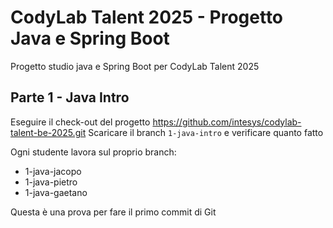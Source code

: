 # CodyLab Talent 2025 - Progetto Java e Spring Boot
Progetto studio java e Spring Boot per CodyLab Talent 2025

## Parte 1 - Java Intro 
Eseguire il check-out del progetto https://github.com/intesys/codylab-talent-be-2025.git
Scaricare il branch `1-java-intro` e verificare quanto fatto

Ogni studente lavora sul proprio branch:
* 1-java-jacopo
* 1-java-pietro
* 1-java-gaetano

Questa è una prova per fare il primo commit di Git